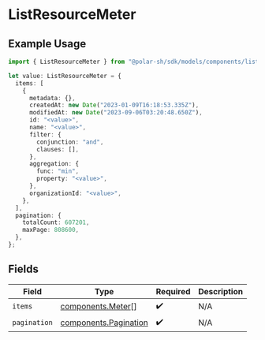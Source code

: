 # ListResourceMeter

## Example Usage

```typescript
import { ListResourceMeter } from "@polar-sh/sdk/models/components/listresourcemeter.js";

let value: ListResourceMeter = {
  items: [
    {
      metadata: {},
      createdAt: new Date("2023-01-09T16:18:53.335Z"),
      modifiedAt: new Date("2023-09-06T03:20:48.650Z"),
      id: "<value>",
      name: "<value>",
      filter: {
        conjunction: "and",
        clauses: [],
      },
      aggregation: {
        func: "min",
        property: "<value>",
      },
      organizationId: "<value>",
    },
  ],
  pagination: {
    totalCount: 607201,
    maxPage: 808600,
  },
};
```

## Fields

| Field                                                          | Type                                                           | Required                                                       | Description                                                    |
| -------------------------------------------------------------- | -------------------------------------------------------------- | -------------------------------------------------------------- | -------------------------------------------------------------- |
| `items`                                                        | [components.Meter](../../models/components/meter.md)[]         | :heavy_check_mark:                                             | N/A                                                            |
| `pagination`                                                   | [components.Pagination](../../models/components/pagination.md) | :heavy_check_mark:                                             | N/A                                                            |